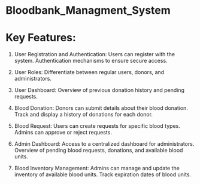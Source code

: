 ﻿# Bloodbank_Managment_System

# Key Features:

1. User Registration and Authentication:
Users can register with the system.
Authentication mechanisms to ensure secure access.

2. User Roles:
Differentiate between regular users, donors, and administrators.

3. User Dashboard:
Overview of previous donation history and pending requests.

4. Blood Donation:
Donors can submit details about their blood donation.
Track and display a history of donations for each donor.

5. Blood Request:
Users can create requests for specific blood types.
Admins can approve or reject requests.

6. Admin Dashboard:
Access to a centralized dashboard for administrators.
Overview of pending blood requests, donations, and available blood units.

7. Blood Inventory Management:
Admins can manage and update the inventory of available blood units.
Track expiration dates of blood units.
